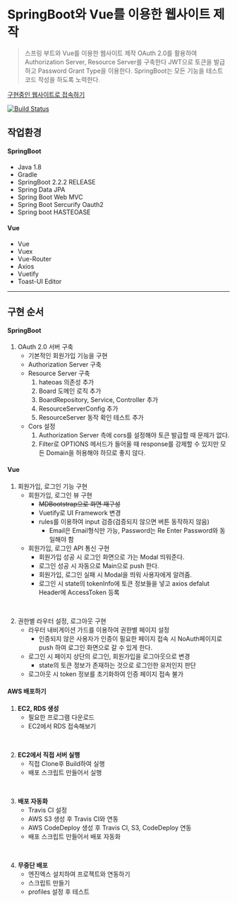 # SpringBoot와 Vue를 이용한 웹사이트 제작
> 스프링 부트와 Vue를 이용한 웹사이트 제작 OAuth 2.0를 활용하여 Authorization Server, Resource Server를 구축한다
> JWT으로 토큰을 발급하고 Password Grant Type을 이용한다.
> SpringBoot는 모든 기능을 테스트 코드 작성을 하도록 노력한다.

[구현중인 웹사이트로 접속하기](http://ec2-15-164-143-254.ap-northeast-2.compute.amazonaws.com/)

[![Build Status](https://travis-ci.org/DongmyeongLee22/msa-study.svg?branch=master)](https://travis-ci.org/DongmyeongLee22/msa-study)

## 작업환경
#### SpringBoot
 - Java 1.8
 - Gradle
 - SpringBoot 2.2.2 RELEASE  
 - Spring Data JPA
 - Spring Boot Web MVC
 - Spring Boot Sercurify Oauth2
 - Spring boot HASTEOASE


#### Vue
 - Vue
 - Vuex
 - Vue-Router
 - Axios
 - Vuetify
 - Toast-UI Editor

---
## 구현 순서
#### SpringBoot
1. OAuth 2.0 서버 구축
    - 기본적인 회원가입 기능을 구현
    - Authorization Server 구축
    - Resource Server 구축
      1. hateoas 의존성 추가
      1. Board 도메인 로직 추가
      1. BoardRepository, Service, Controller 추가
      1. ResourceServerConfig 추가
      1. ResourceServer 동작 확인 테스트 추가
    - Cors 설정
      1. Authorization Server 측에 cors를 설정해야 토큰 발급할 때 문제가 없다.
      2. Filter로 OPTIONS 메서드가 들어올 때 response를 강제할 수 있지만 모든 Domain을 허용해야 하므로 좋지 않다.

#### Vue
1. 회원가입, 로그인 기능 구현
    - 회원가입, 로그인 뷰 구현
      - ~~MDBootstrap으로 화면 재구성~~
      - Vuetify로 UI Framework 변경
      - rules를 이용하여 input 검증(검증되지 않으면 버튼 동작하지 않음)
        - Email은 Email형식만 가능, Password는 Re Enter Password와 동일해야 함
    - 회원가입, 로그인 API 통신 구현
      - 회원가입 성공 시 로그인 화면으로 가는 Modal 띄워준다.
      - 로그인 성공 시 자동으로 Main으로 push 한다.
      - 회원가입, 로그인 실패 시 Modal을 띄워 사용자에게 알려줌.
      - 로그인 시 state의 tokenInfo에 토큰 정보들을 넣고 axios defalut Header에 AccessToken 등록
<br>

2. 권한별 라우터 설정, 로그아웃 구현
    - 라우터 내비게이션 가드를 이용하여 권한별 페이지 설정
      - 인증되지 않은 사용자가 인증이 필요한 페이지 접속 시 NoAuth페이지로 push 하여 로그인 화면으로 갈 수 있게 한다.
    - 로그인 시 페이지 상단의 로그인, 회원가입을 로그아웃으로 변경
      - state의 토큰 정보가 존재하는 것으로 로그인한 유저인지 판단
    - 로그아웃 시 token 정보를 초기화하여 인증 페이지 접속 불가


#### AWS 배포하기
1. **EC2, RDS 생성**
    - 필요한 프로그램 다운로드
    - EC2에서 RDS 접속해보기
<br>

2. **EC2에서 직접 서버 실행**
    - 직접 Clone후 Build하여 실행
    - 배포 스크립트 만들어서 실행
<br>

3. **배포 자동화**
    - Travis CI 설정
    - AWS S3 생성 후 Travis CI와 연동
    - AWS CodeDeploy 생성 후 Travis CI, S3, CodeDeploy 연동
    - 배포 스크립트 만들어서 배포 자동화
<br>

4. **무중단 배포**
    - 엔진엑스 설치하여 프로젝트와 연동하기
    - 스크립트 만들기
    - profiles 설정 후 테스트

